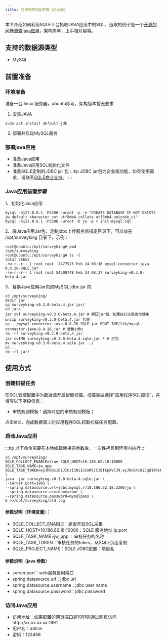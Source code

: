 ```yaml
---
title: 应用程序SQL抓取【企业版】
---
```

本节介绍如何利用SQLE平台抓取JAVA应用中的SQL，选取的例子是一个[开源的问卷调查java应用](https://gitee.com/surveyking/surveyking)，架构简单，上手相对容易。

## 支持的数据源类型
* MySQL

## 前置准备

### 环境准备

准备一台 linux 服务器，ubuntu即可，架构版本暂无要求

1. 安装JAVA
```
sudo apt install default-jdk
```
2. 部署并启动MySQL服务

### 部署java应用

* 准备Java应用
* 准备Java应用SQL初始化文件
* 准备SQLE定制的JDBC jar 包
:::tip
JDBC jar包为企业版功能，如有使用需求，请联系[SQLE商业支持](../../../support/community-support.md)。
:::

### Java应用前置步骤
1、初始化Java应用
```
mysql -h127.0.0.1 -P3306 -uroot -p -e "CREATE DATABASE IF NOT EXISTS jw default character set utf8mb4 collate utf8mb4_unicode_ci"
mysql -h127.0.0.1 -P3306 -uroot -D jw -p < init-mysql.sql
```
2、将Java应用Jar包，定制jdbc上传服务器指定目录下，可以放在 /opt/surveyking 目录下，示例：
```
root@ubuntu:/opt/surveyking# pwd
/opt/surveyking
root@ubuntu:/opt/surveyking# ls -l
total 55652
-rw-r--r-- 1 root root  2477925 Feb 24 08:38 mysql-connector-java-8.0.28-SQLE.jar
-rw-r--r-- 1 root root 54508748 Feb 24 08:37 surveyking-v0.3.0-beta.4.jar
```
3、替换Java应用Jar包的MySQL jdbc jar 包
```
cd /opt/surveyking/
mkdir jar
cp surveyking-v0.3.0-beta.4.jar jar/
cd jar/
jar xvf surveyking-v0.3.0-beta.4.jar # 解压jar包，如果执行失败也可使用 unzip surveyking-v0.3.0-beta.4.jar 代替
cp ../mysql-connector-java-8.0.28-SQLE.jar BOOT-INF/lib/mysql-connector-java-8.0.26.jar # 替换jdbc
rm -rf surveyking-v0.3.0-beta.4.jar
jar cvfM0 surveyking-v0.3.0-beta.4.sqle.jar * # 打包
mv surveyking-v0.3.0-beta.4.sqle.jar ../
cd ..
rm -rf jar/
```

## 使用方式
### 创建扫描任务
在SQL管控配置中为数据源开启智能扫描，扫描类型选择“应用程序SQL抓取”，并填写以下字段信息：
* 审核规则模板：选择对应的审核规则模板；

点击`提交`，完成数据源上的应用程序SQL抓取扫描任务配置。

### 启动Java应用
:::tip
以下命令需要在本地编辑替换完参数后，一次性拷贝到环境内执行 
:::
```
cd /opt/surveyking/
SQLE_COLLECT_ENABLE=true SQLE_HOST=10.186.62.18:10000 SQLE_TASK_NAME=jw_app SQLE_TASK_TOKEN=eyJhbGciOiJIUzI1NiIsInR5cCI6IkpXVCJ9.eyJhcG4iOiJqd19hcHAiLCJleHAiOjE2NzcyMjYxNzcsIm5hbWUiOiJhZG1pbiJ9.3d0pA1hiVnFEWJokSFBwCT8d1pKOYV6SViENj4GFqgI \
java -jar surveyking-v0.3.0-beta.4.sqle.jar \
--server.port=1991 \
--spring.datasource.url=jdbc:mysql://10.186.62.18:3306/jw \
--spring.datasource.username=root \
--spring.datasource.password=mysqlpass \
& >>/opt/surveyking/std.log
```

#### 参数说明（环境变量）：
* SQLE_COLLECT_ENABLE：是否开启SQL采集
* SQLE_HOST=10.186.62.18:10000：SQLE 服务地址 ip:port
* SQLE_TASK_NAME=jw_app ：审核任务的名称
* SQLE_TASK_TOKEN：审核任务的token，从SQLE页面复制
* SQLE_PROJECT_NAME：SQLE JDBC配置：项目名
#### 参数说明（java 参数）
* server.port：web服务启用端口
* spring.datasource.url：jdbc url
* spring.datasource.username：jdbc user name
* spring.datasource.password：jdbc password
### 访问Java应用
* 访问地址：如果配置的网页端口是1991则通过网页访问http://xx.xx.xx.xx:1991
* 用户名：admin
* 密码：123456